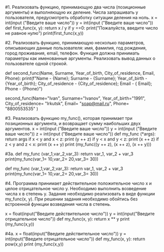 #1. Реализовать функцию, принимающую два числа (позиционные аргументы) и выполняющую их деление. Числа запрашивать у пользователя, предусмотреть обработку ситуации деления на ноль.
x = int(input ("Введите ваше число"))
y = int(input ("Введите ваше число"))
def first_func(x, y):
    return x / y
if y ==0:
 print("Пожалуйста, введите число не равное нулю")
print(first_func(x,y))

#2. Реализовать функцию, принимающую несколько параметров, описывающих данные пользователя: имя, фамилия, год рождения, город проживания, email, телефон. Функция должна принимать параметры как именованные аргументы. Реализовать вывод данных о пользователе одной строкой.

def second_func(Name, Surname, Year_of_birth, City_of_residence, Email, Phone):
    print(f"Name - {Name}; Surname - {Surname}; Year_of_birth - {Year_of_birth}; City_of_residence - {City_of_residence};  Email - { Email}; Phone - {Phone}")


second_func(Name="Ivan", Surname="Ivanov", Year_of_birth="1991", City_of_residence= "Irkutsk", Email= "soap@mail.ru", Phone= "8800553535" )

#3. Реализовать функцию my_func(), которая принимает три позиционных аргумента, и возвращает сумму наибольших двух аргументов.
x = int(input ("Введите ваше число"))
y = int(input ("Введите ваше число"))
z = int(input ("Введите ваше число"))
def my_func (*args):
    return args
if x < y and x < z:
    print (y ++ z)
if y < x and y < z:
    print (x ++ z)
if z < y and z < x:
    print (x ++ y)
print (my_func((y ++ z), (x ++ z), (x ++ y)))

#3a.
def my_func (var_1,var_2,var_3):
    return var_1, var_2 + var_3
print(my_func(var_1= 10,var_2= 20,var_3= 30))

def my_func (var_1,var_2,var_3):
    return var_1, var_2 + var_3
print(my_func(var_1= 10,var_2= 20,var_3= 30))

#4. Программа принимает действительное положительное число x и целое отрицательное число y. Необходимо выполнить возведение числа x в степень y. Задание необходимо реализовать в виде функции my_func(x, y). При решении задания необходимо обойтись без встроенной функции возведения числа в степень.

x = float(input("Введите действительное число"))
y = int(input("Введите отрицательное число"))
def my_func(x, y):
    return x ** y
print (my_func(x,y))

#4a. 
x = float(input("Введите действительное число"))
y = int(input("Введите отрицательное число"))
def my_func(x, y):
    return pow(x,y)
print (my_func(x,y))
